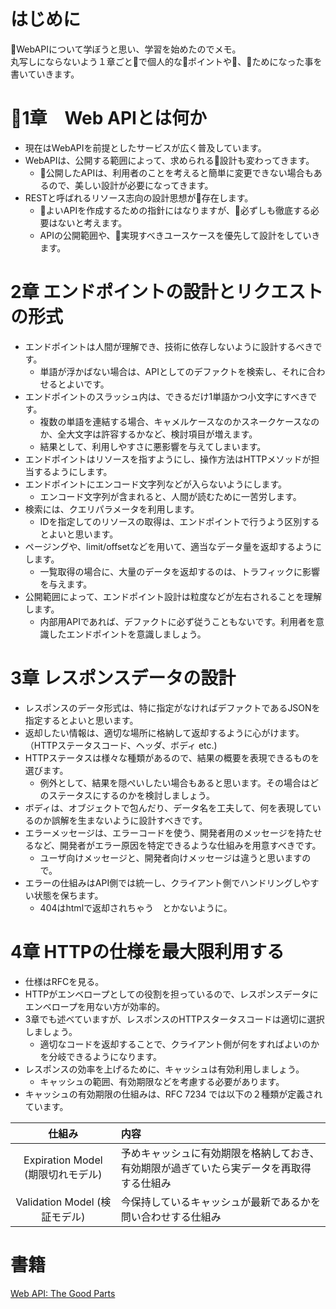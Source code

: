 
# はじめに
WebAPIについて学ぼうと思い、学習を始めたのでメモ。  
丸写しにならないよう１章ごとで個人的なポイントや、ためになった事を書いていきます。
# 1章　Web APIとは何か
 - 現在はWebAPIを前提としたサービスが広く普及しています。
 - WebAPIは、公開する範囲によって、求められる設計も変わってきます。
   - 公開したAPIは、利用者のことを考えると簡単に変更できない場合もあるので、美しい設計が必要になってきます。
 - RESTと呼ばれるリソース志向の設計思想が存在します。
   - よいAPIを作成するための指針にはなりますが、必ずしも徹底する必要はないと考えます。
   - APIの公開範囲や、実現すべきユースケースを優先して設計をしていきます。

# 2章 エンドポイントの設計とリクエストの形式
 - エンドポイントは人間が理解でき、技術に依存しないように設計するべきです。
   - 単語が浮かばない場合は、APIとしてのデファクトを検索し、それに合わせるとよいです。
 - エンドポイントのスラッシュ内は、できるだけ1単語かつ小文字にすべきです。
   - 複数の単語を連結する場合、キャメルケースなのかスネークケースなのか、全大文字は許容するかなど、検討項目が増えます。
   - 結果として、利用しやすさに悪影響を与えてしまいます。
 - エンドポイントはリソースを指すようにし、操作方法はHTTPメソッドが担当するようにします。
 - エンドポイントにエンコード文字列などが入らないようにします。
   - エンコード文字列が含まれると、人間が読むために一苦労します。
 - 検索には、クエリパラメータを利用します。
   - IDを指定してのリソースの取得は、エンドポイントで行うよう区別するとよいと思います。
 - ページングや、limit/offsetなどを用いて、適当なデータ量を返却するようにします。
   - 一覧取得の場合に、大量のデータを返却するのは、トラフィックに影響を与えます。
 - 公開範囲によって、エンドポイント設計は粒度などが左右されることを理解します。
   - 内部用APIであれば、デファクトに必ず従うこともないです。利用者を意識したエンドポイントを意識しましょう。

# 3章 レスポンスデータの設計
 - レスポンスのデータ形式は、特に指定がなければデファクトであるJSONを指定するとよいと思います。
 - 返却したい情報は、適切な場所に格納して返却するように心がけます。（HTTPステータスコード、ヘッダ、ボディ etc.)
 - HTTPステータスは様々な種類があるので、結果の概要を表現できるものを選びます。
   - 例外として、結果を隠ぺいしたい場合もあると思います。その場合はどのステータスにするのかを検討しましょう。
 - ボディは、オブジェクトで包んだり、データ名を工夫して、何を表現しているのか誤解を生まないように設計すべきです。
 - エラーメッセージは、エラーコードを使う、開発者用のメッセージを持たせるなど、開発者がエラー原因を特定できるような仕組みを用意すべきです。
   - ユーザ向けメッセージと、開発者向けメッセージは違うと思いますので。
 - エラーの仕組みはAPI側では統一し、クライアント側でハンドリングしやすい状態を保ちます。
   - 404はhtmlで返却されちゃう　とかないように。

# 4章 HTTPの仕様を最大限利用する
 - 仕様はRFCを見る。
 - HTTPがエンベロープとしての役割を担っているので、レスポンスデータにエンベロープを用ない方が効率的。
 - 3章でも述べていますが、レスポンスのHTTPスタータスコードは適切に選択しましょう。
   - 適切なコードを返却することで、クライアント側が何をすればよいのかを分岐できるようになります。
 - レスポンスの効率を上げるために、キャッシュは有効利用しましょう。
   - キャッシュの範囲、有効期限などを考慮する必要があります。
 - キャッシュの有効期限の仕組みは、RFC 7234 では以下の２種類が定義されています。

| 仕組み                             | 内容                                                                      |
|:---------------------------------:| :-------------------------------------------------------------------------|
| Expiration Model (期限切れモデル)   | 予めキャッシュに有効期限を格納しておき、有効期限が過ぎていたら実データを再取得する仕組み |
| Validation Model (検証モデル)       | 今保持しているキャッシュが最新であるかを問い合わせする仕組み                        |


   
# 書籍
[Web API: The Good Parts](https://www.oreilly.co.jp/books/9784873116860/)